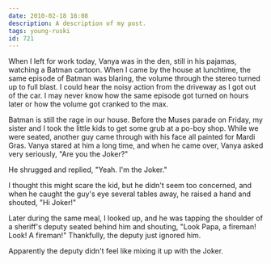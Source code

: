 ```yaml
---
date: 2010-02-18 16:08
description: A description of my post.
tags: young-ruski
id: 721
---
```

When I left for work today, Vanya was in the den, still in his pajamas, watching a Batman cartoon.  When I came by the house at lunchtime, the same episode of Batman was blaring, the volume through the stereo turned up to full blast.  I could hear the noisy action from the driveway as I got out of the car.  I may never know how the same episode got turned on hours later or how the volume got cranked to the max.

Batman is still the rage in our house.  Before the Muses parade on Friday, my sister and I took the little kids to get some grub at a po-boy shop.  While we were seated, another guy came through with his face all painted for Mardi Gras.  Vanya stared at him a long time, and when he came over, Vanya asked very seriously, "Are you the Joker?"
<!--more-->
He shrugged and replied, "Yeah.  I'm the Joker."

I thought this might scare the kid, but he didn't seem too concerned, and when he caught the guy's eye several tables away, he raised a hand and shouted, "Hi Joker!"

Later during the same meal, I looked up, and he was tapping the shoulder of a sheriff's deputy seated behind him and shouting, "Look Papa, a fireman!  Look!  A fireman!"  Thankfully, the deputy just ignored him.

Apparently the deputy didn't feel like mixing it up with the Joker.